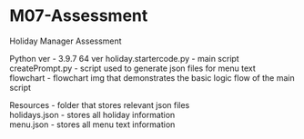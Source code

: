 # M07-Assessment
Holiday Manager Assessment

Python ver - 3.9.7 64 ver
holiday.startercode.py - main script\
createPrompt.py - script used to generate json files for menu text\
flowchart - flowchart img that demonstrates the basic logic flow of the main script

Resources - folder that stores relevant json files\
  holidays.json - stores all holiday information\
  menu.json - stores all menu text information

